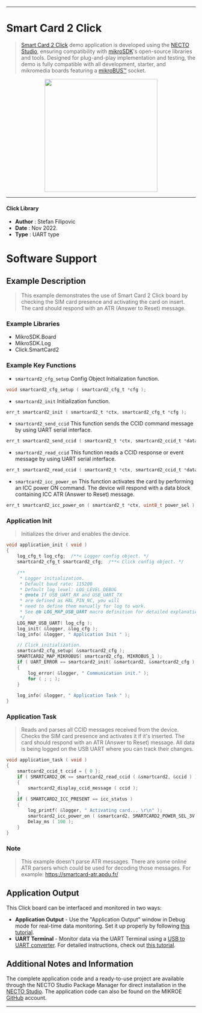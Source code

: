 
---
# Smart Card 2 Click

> [Smart Card 2 Click](https://www.mikroe.com/?pid_product=MIKROE-5492) demo application is developed using
the [NECTO Studio](https://www.mikroe.com/necto), ensuring compatibility with [mikroSDK](https://www.mikroe.com/mikrosdk)'s
open-source libraries and tools. Designed for plug-and-play implementation and testing, the demo is fully compatible with
all development, starter, and mikromedia boards featuring a [mikroBUS&trade;](https://www.mikroe.com/mikrobus) socket.

<p align="center">
  <img src="https://www.mikroe.com/?pid_product=MIKROE-5492&image=1" height=300px>
</p>

---

#### Click Library

- **Author**        : Stefan Filipovic
- **Date**          : Nov 2022.
- **Type**          : UART type

# Software Support

## Example Description

> This example demonstrates the use of Smart Card 2 Click board by checking the SIM card presence and activating the card on insert. The card should respond with an ATR (Answer to Reset) message.

### Example Libraries

- MikroSDK.Board
- MikroSDK.Log
- Click.SmartCard2

### Example Key Functions

- `smartcard2_cfg_setup` Config Object Initialization function.
```c
void smartcard2_cfg_setup ( smartcard2_cfg_t *cfg );
```

- `smartcard2_init` Initialization function.
```c
err_t smartcard2_init ( smartcard2_t *ctx, smartcard2_cfg_t *cfg );
```

- `smartcard2_send_ccid` This function sends the CCID command message by using UART serial interface.
```c
err_t smartcard2_send_ccid ( smartcard2_t *ctx, smartcard2_ccid_t *data_in );
```

- `smartcard2_read_ccid` This function reads a CCID response or event message by using UART serial interface.
```c
err_t smartcard2_read_ccid ( smartcard2_t *ctx, smartcard2_ccid_t *data_out );
```

- `smartcard2_icc_power_on` This function activates the card by performing an ICC power ON command. The device will respond with a data block containing ICC ATR (Answer to Reset) message.
```c
err_t smartcard2_icc_power_on ( smartcard2_t *ctx, uint8_t power_sel );
```

### Application Init

> Initializes the driver and enables the device.

```c
void application_init ( void )
{
    log_cfg_t log_cfg;  /**< Logger config object. */
    smartcard2_cfg_t smartcard2_cfg;  /**< Click config object. */

    /** 
     * Logger initialization.
     * Default baud rate: 115200
     * Default log level: LOG_LEVEL_DEBUG
     * @note If USB_UART_RX and USB_UART_TX 
     * are defined as HAL_PIN_NC, you will 
     * need to define them manually for log to work. 
     * See @b LOG_MAP_USB_UART macro definition for detailed explanation.
     */
    LOG_MAP_USB_UART( log_cfg );
    log_init( &logger, &log_cfg );
    log_info( &logger, " Application Init " );

    // Click initialization.
    smartcard2_cfg_setup( &smartcard2_cfg );
    SMARTCARD2_MAP_MIKROBUS( smartcard2_cfg, MIKROBUS_1 );
    if ( UART_ERROR == smartcard2_init( &smartcard2, &smartcard2_cfg ) ) 
    {
        log_error( &logger, " Communication init." );
        for ( ; ; );
    }
    
    log_info( &logger, " Application Task " );
}
```

### Application Task

> Reads and parses all CCID messages received from the device. Checks the SIM card presence
and activates it if it's inserted. The card should respond with an ATR (Answer to Reset) message.
All data is being logged on the USB UART where you can track their changes.

```c
void application_task ( void )
{
    smartcard2_ccid_t ccid = { 0 };
    if ( SMARTCARD2_OK == smartcard2_read_ccid ( &smartcard2, &ccid ) )
    {
        smartcard2_display_ccid_message ( ccid );
    }
    if ( SMARTCARD2_ICC_PRESENT == icc_status )
    {
        log_printf( &logger, " Activating card... \r\n" );
        smartcard2_icc_power_on ( &smartcard2, SMARTCARD2_POWER_SEL_3V );
        Delay_ms ( 100 );
    }
}
```

### Note

> This example doesn't parse ATR messages.
There are some online ATR parsers which could be used for decoding those messages.
For example: https://smartcard-atr.apdu.fr/

## Application Output

This Click board can be interfaced and monitored in two ways:
- **Application Output** - Use the "Application Output" window in Debug mode for real-time data monitoring.
Set it up properly by following [this tutorial](https://www.youtube.com/watch?v=ta5yyk1Woy4).
- **UART Terminal** - Monitor data via the UART Terminal using
a [USB to UART converter](https://www.mikroe.com/click/interface/usb?interface*=uart,uart). For detailed instructions,
check out [this tutorial](https://help.mikroe.com/necto/v2/Getting%20Started/Tools/UARTTerminalTool).

## Additional Notes and Information

The complete application code and a ready-to-use project are available through the NECTO Studio Package Manager for 
direct installation in the [NECTO Studio](https://www.mikroe.com/necto). The application code can also be found on
the MIKROE [GitHub](https://github.com/MikroElektronika/mikrosdk_click_v2) account.

---
